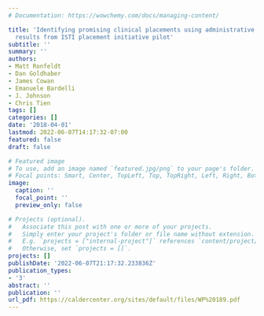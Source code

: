 ```yaml
---
# Documentation: https://wowchemy.com/docs/managing-content/

title: 'Identifying promising clinical placements using administrative data: Preliminary
  results from ISTI placement initiative pilot'
subtitle: ''
summary: ''
authors:
- Matt Ronfeldt
- Dan Goldhaber
- James Cowan
- Emanuele Bardelli
- J. Johnson
- Chris Tien
tags: []
categories: []
date: '2018-04-01'
lastmod: 2022-06-07T14:17:32-07:00
featured: false
draft: false

# Featured image
# To use, add an image named `featured.jpg/png` to your page's folder.
# Focal points: Smart, Center, TopLeft, Top, TopRight, Left, Right, BottomLeft, Bottom, BottomRight.
image:
  caption: ''
  focal_point: ''
  preview_only: false

# Projects (optional).
#   Associate this post with one or more of your projects.
#   Simply enter your project's folder or file name without extension.
#   E.g. `projects = ["internal-project"]` references `content/project/deep-learning/index.md`.
#   Otherwise, set `projects = []`.
projects: []
publishDate: '2022-06-07T21:17:32.233836Z'
publication_types:
- '3'
abstract: ''
publication: ''
url_pdf: https://caldercenter.org/sites/default/files/WP%20189.pdf
---
```

